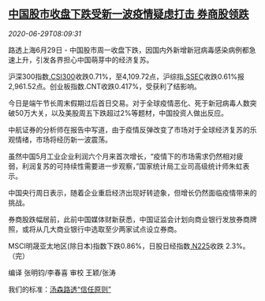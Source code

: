 <!--1593418994000-->
[中国股市收盘下跌受新一波疫情疑虑打击 券商股领跌](https://cn.reuters.com/article/china-securities-stocks-covid-0629-idCNKBS2400T7)
------

<div><i>2020-06-29T08:09:31</i></div><div class="StandardArticleBody_body"><p>路透上海6月29日 - 中国股市周一收盘下跌，因国内外新增新冠病毒感染病例都急速上升，引发各界担心中国萌芽中的经济复苏。 </p><p>沪深300指数<a href="/investing/markets/index?symbol=.CSI300">.CSI300</a>收跌0.71%，至4,109.72点，沪综指<a href="/investing/markets/index?symbol=.SSEC">.SSEC</a>收跌0.61%报2,961.52点。创业板指数.CNT收跌0.417%，受获利了结影响。 </p><p>今日是端午节长周末假期过后首日交易。对于全球疫情恶化、死于新冠病毒人数突破50万大关，以及美股周五下跌超过2%等题材，中国投资人做出反应。 </p><p>中航证券的分析师在报告中写道，由于疫情反弹改变了市场对于全球经济复苏的乐观情绪，市场将经历新一波震荡。 </p><p>虽然中国5月工业企业利润六个月来首次增长，“疫情下的市场需求仍然相对疲弱，利润复苏的可持续性需要进一步观察，”国家统计局工业司高级统计师朱虹表示。 </p><p>中国央行周日表示，随着企业重启经济出现好转迹象，但增长仍然面临疫情带来的挑战。 </p><p>券商股跌幅居前，此前中国媒体财新获悉，中国证监会计划向商业银行发放券商牌照，或将从几大商业银行中选取至少两家试点设立券商。 </p><p>MSCI明晟亚太地区(除日本)指数下跌0.86%，日股日经指数<a href="/investing/markets/index?symbol=.N225">.N225</a>收跌 2.3%。（完） </p><div class="Attribution_container"><div class="Attribution_attribution"><p class="Attribution_content">编译 张明钧/李春喜 审校 王颖/张涛 </p></div></div><div class="StandardArticleBody_trustBadgeContainer"><span class="StandardArticleBody_trustBadgeTitle">我们的标准：</span><span class="trustBadgeUrl"><a href="https://www.thomsonreuters.cn/content/dam/openweb/documents/pdf/china/brochures/about-us-1.pdf">汤森路透“信任原则”</a></span></div></div>
